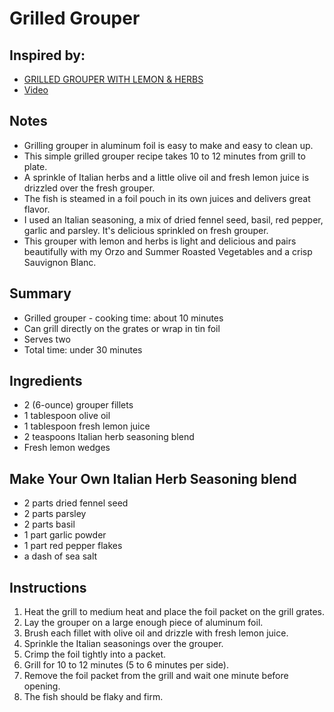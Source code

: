 # Grilled Grouper

## Inspired by:

* [GRILLED GROUPER WITH LEMON & HERBS](http://www.homeandplate.com/blog/2015/grilled-grouper-with-lemon-herbs)
* [Video](https://www.youtube.com/watch?v=UGZi6JAlUIw)

## Notes

* Grilling grouper in aluminum foil is easy to make and easy to clean up.
* This simple grilled grouper recipe takes 10 to 12 minutes from grill to plate.
* A sprinkle of Italian herbs and a little olive oil and fresh lemon juice is drizzled over the fresh grouper.
* The fish is steamed in a foil pouch in its own juices and delivers great flavor.
* I used an Italian seasoning, a mix of dried fennel seed, basil, red pepper, garlic and parsley. It's delicious sprinkled on fresh grouper.
* This grouper with lemon and herbs is light and delicious and pairs beautifully with my Orzo and Summer Roasted Vegetables and a crisp Sauvignon Blanc.

## Summary

* Grilled grouper - cooking time: about 10 minutes
* Can grill directly on the grates or wrap in tin foil
* Serves two
* Total time: under 30 minutes

## Ingredients

* 2 (6-ounce) grouper fillets
* 1 tablespoon olive oil
* 1 tablespoon fresh lemon juice
* 2 teaspoons Italian herb seasoning blend
* Fresh lemon wedges

## Make Your Own Italian Herb Seasoning blend

* 2 parts dried fennel seed
* 2 parts parsley
* 2 parts basil
* 1 part garlic powder
* 1 part red pepper flakes
* a dash of sea salt

## Instructions

1. Heat the grill to medium heat and place the foil packet on the grill grates.
2. Lay the grouper on a large enough piece of aluminum foil.
3. Brush each fillet with olive oil and drizzle with fresh lemon juice.
4. Sprinkle the Italian seasonings over the grouper.
5. Crimp the foil tightly into a packet.
6. Grill for 10 to 12 minutes (5 to 6 minutes per side).
7. Remove the foil packet from the grill and wait one minute before opening.
8. The fish should be flaky and firm.
